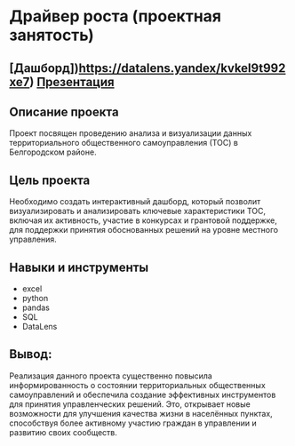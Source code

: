 # Драйвер роста (проектная занятость)

[Дашборд])https://datalens.yandex/kvkel9t992xe7)   [Презентация](https://disk.yandex.ru/i/VdA9QAmHUZWBaQ)
--

## Описание проекта

Проект посвящен проведению анализа и визуализации данных территориального общественного самоуправления (ТОС) в Белгородском районе. 

## Цель проекта

Необходимо создать интерактивный дашборд, который позволит визуализировать и анализировать ключевые характеристики ТОС, включая их активность, участие в конкурсах и грантовой поддержке, для поддержки принятия обоснованных решений на уровне местного управления.

## Навыки и инструменты
- excel
- python
- pandas
- SQL
- DataLens

## Вывод:

Реализация данного проекта существенно повысила информированность о состоянии территориальных общественных самоуправлений и обеспечила создание эффективных инструментов для принятия управленческих решений. Это, открывает новые возможности для улучшения качества жизни в населённых пунктах, способствуя более активному участию граждан в управлении и развитию своих сообществ.